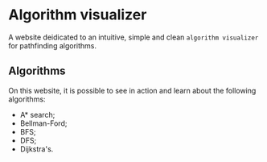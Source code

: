 # Algorithm visualizer

A website deidicated to an intuitive, simple and clean `algorithm visualizer` for pathfinding algorithms.

## Algorithms

On this website, it is possible to see in action and learn about the following algorithms:
- A* search;
- Bellman-Ford;
- BFS;
- DFS;
- Dijkstra's.